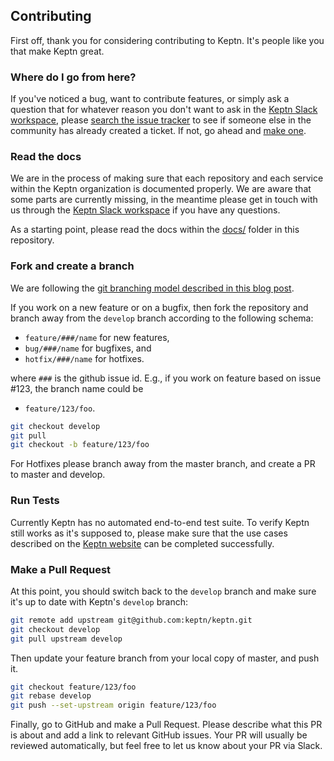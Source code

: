 ## Contributing

First off, thank you for considering contributing to Keptn. It's people like you that make Keptn great.

### Where do I go from here?

If you've noticed a bug, want to contribute features, or simply ask a question that for whatever reason you don't want to ask in the [Keptn Slack workspace](keptn.slack.com), please [search the issue tracker](https://github.com/keptn/keptn/issues?q=something) to see if someone else in the community has already created a ticket. If not, go ahead and [make one](https://github.com/keptn/keptn/issues/new).

### Read the docs

We are in the process of making sure that each repository and each service within the Keptn organization is documented properly. 
We are aware that some parts are currently missing, in the meantime please get in touch with us through the [Keptn Slack workspace](keptn.slack.com) if you have any questions.

As a starting point, please read the docs within the [docs/](docs/) folder in this repository.

### Fork and create a branch

We are following the [git branching model described in this blog post](https://nvie.com/posts/a-successful-git-branching-model/).

If you work on a new feature or on a bugfix, then fork the repository and branch away from the `develop` branch according to the following schema:

* `feature/###/name` for new features,
* `bug/###/name` for bugfixes, and
* `hotfix/###/name` for hotfixes.

where `###` is the github issue id. E.g., if you work on feature based on issue #123, the branch name could be

* `feature/123/foo`.

```bash
git checkout develop
git pull
git checkout -b feature/123/foo
```

For Hotfixes please branch away from the master branch, and create a PR to master and develop.

### Run Tests

Currently Keptn has no automated end-to-end test suite. To verify Keptn still works as it's supposed to, please make sure that the use cases described on the [Keptn website](https://keptn.sh/docs/) can be completed successfully.

### Make a Pull Request

At this point, you should switch back to the `develop` branch and make sure it's up to date with Keptn's `develop` branch:

```bash
git remote add upstream git@github.com:keptn/keptn.git
git checkout develop
git pull upstream develop
```

Then update your feature branch from your local copy of master, and push it.

```bash
git checkout feature/123/foo
git rebase develop
git push --set-upstream origin feature/123/foo
```

Finally, go to GitHub and make a Pull Request. Please describe what this PR is about and add a link to relevant GitHub issues.
Your PR will usually be reviewed automatically, but feel free to let us know about your PR via Slack.
